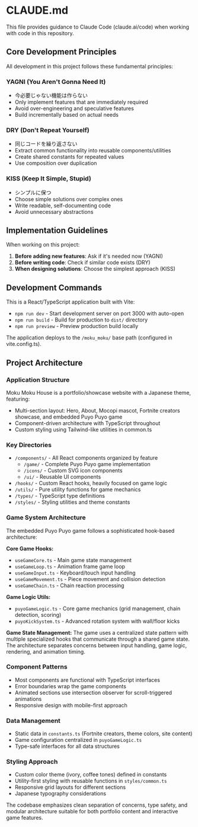 # CLAUDE.md

This file provides guidance to Claude Code (claude.ai/code) when working with code in this repository.

## Core Development Principles

All development in this project follows these fundamental principles:

### YAGNI (You Aren't Gonna Need It)
- 今必要じゃない機能は作らない
- Only implement features that are immediately required
- Avoid over-engineering and speculative features
- Build incrementally based on actual needs

### DRY (Don't Repeat Yourself)
- 同じコードを繰り返さない
- Extract common functionality into reusable components/utilities
- Create shared constants for repeated values
- Use composition over duplication

### KISS (Keep It Simple, Stupid)
- シンプルに保つ
- Choose simple solutions over complex ones
- Write readable, self-documenting code
- Avoid unnecessary abstractions

## Implementation Guidelines

When working on this project:

1. **Before adding new features**: Ask if it's needed now (YAGNI)
2. **Before writing code**: Check if similar code exists (DRY)
3. **When designing solutions**: Choose the simplest approach (KISS)

## Development Commands

This is a React/TypeScript application built with Vite:

- `npm run dev` - Start development server on port 3000 with auto-open
- `npm run build` - Build for production to `dist/` directory
- `npm run preview` - Preview production build locally

The application deploys to the `/moku_moku/` base path (configured in vite.config.ts).

## Project Architecture

### Application Structure
Moku Moku House is a portfolio/showcase website with a Japanese theme, featuring:
- Multi-section layout: Hero, About, Mocopi mascot, Fortnite creators showcase, and embedded Puyo Puyo game
- Component-driven architecture with TypeScript throughout
- Custom styling using Tailwind-like utilities in common.ts

### Key Directories
- `/components/` - All React components organized by feature
  - `/game/` - Complete Puyo Puyo game implementation
  - `/icons/` - Custom SVG icon components
  - `/ui/` - Reusable UI components
- `/hooks/` - Custom React hooks, heavily focused on game logic
- `/utils/` - Pure utility functions for game mechanics
- `/types/` - TypeScript type definitions
- `/styles/` - Styling utilities and theme constants

### Game System Architecture
The embedded Puyo Puyo game follows a sophisticated hook-based architecture:

**Core Game Hooks:**
- `useGameCore.ts` - Main game state management
- `useGameLoop.ts` - Animation frame game loop
- `useGameInput.ts` - Keyboard/touch input handling
- `useGameMovement.ts` - Piece movement and collision detection
- `useGameChain.ts` - Chain reaction processing

**Game Logic Utils:**
- `puyoGameLogic.ts` - Core game mechanics (grid management, chain detection, scoring)
- `puyoKickSystem.ts` - Advanced rotation system with wall/floor kicks

**Game State Management:**
The game uses a centralized state pattern with multiple specialized hooks that communicate through a shared game state. The architecture separates concerns between input handling, game logic, rendering, and animation timing.

### Component Patterns
- Most components are functional with TypeScript interfaces
- Error boundaries wrap the game components
- Animated sections use intersection observer for scroll-triggered animations
- Responsive design with mobile-first approach

### Data Management
- Static data in `constants.ts` (Fortnite creators, theme colors, site content)
- Game configuration centralized in `puyoGameLogic.ts`
- Type-safe interfaces for all data structures

### Styling Approach
- Custom color theme (ivory, coffee tones) defined in constants
- Utility-first styling with reusable functions in `styles/common.ts`
- Responsive grid layouts for different sections
- Japanese typography considerations

The codebase emphasizes clean separation of concerns, type safety, and modular architecture suitable for both portfolio content and interactive game features.